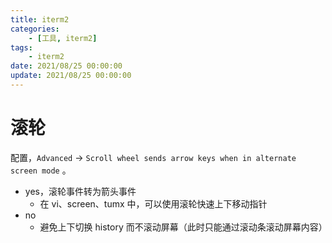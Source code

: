```yaml
---
title: iterm2
categories: 
	- [工具, iterm2]
tags:
	- iterm2
date: 2021/08/25 00:00:00
update: 2021/08/25 00:00:00
---
```

# 滚轮

配置，`Advanced` -> `Scroll wheel sends arrow keys when in alternate screen mode` 。

- yes，滚轮事件转为箭头事件
  - 在 vi、screen、tumx 中，可以使用滚轮快速上下移动指针
- no
  - 避免上下切换 history 而不滚动屏幕（此时只能通过滚动条滚动屏幕内容）

